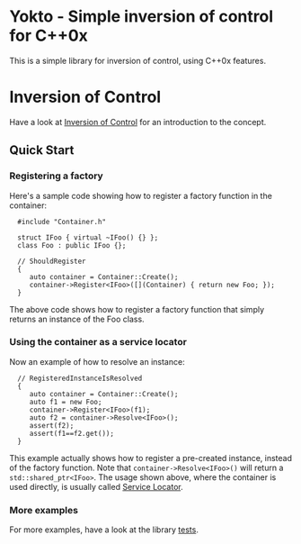 # Yokto - Simple inversion of control for C++0x

This is a simple library for inversion of control, using C++0x features.

# Inversion of Control
Have a look at [Inversion of Control](http://en.wikipedia.org/wiki/Inversion_of_control) for an introduction to the concept.

## Quick Start

### Registering a factory

Here's a sample code showing how to register a factory function in the container:

      #include "Container.h"
	  
	  struct IFoo { virtual ~IFoo() {} };
	  class Foo : public IFoo {};
	  
      // ShouldRegister
      {
         auto container = Container::Create();
         container->Register<IFoo>([](Container) { return new Foo; });
      }

The above code shows how to register a factory function that simply returns
an instance of the Foo class.

### Using the container as a service locator

Now an example of how to resolve an instance:

      // RegisteredInstanceIsResolved
      {
         auto container = Container::Create();
         auto f1 = new Foo;
         container->Register<IFoo>(f1);
         auto f2 = container->Resolve<IFoo>();
         assert(f2);
         assert(f1==f2.get());
      }

This example actually shows how to register a pre-created instance, instead of the factory function.
Note that `container->Resolve<IFoo>()` will return a `std::shared_ptr<IFoo>`. The usage shown above,
where the container is used directly, is usually called [Service Locator](http://martinfowler.com/articles/injection.html#UsingAServiceLocator).

### More examples

For more examples, have a look at the library [tests](http://github.com/dlidstrom/Yokto/blob/master/Yokto/Yokto.cpp).
